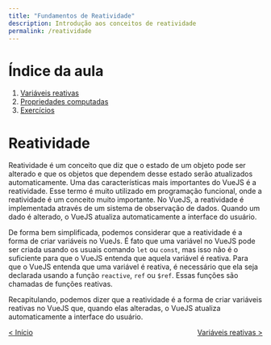```yaml
---
title: "Fundamentos de Reatividade"
description: Introdução aos conceitos de reatividade
permalink: /reatividade
---
```

# Índice da aula
1. [Variáveis reativas](reatividade/variaveis-reativas.html)
2. [Propriedades computadas](reatividade/propriedades-computadas.html)
3. [Exercícios](reatividade/exercicios.html)


# Reatividade

Reatividade é um conceito que diz que o estado de um objeto pode ser alterado e que os objetos que dependem desse estado serão atualizados automaticamente. Uma das características mais importantes do VueJS é a reatividade. Esse termo é muito utilizado em programação funcional, onde a reatividade é um conceito muito importante. No VueJS, a reatividade é implementada através de um sistema de observação de dados. Quando um dado é alterado, o VueJS atualiza automaticamente a interface do usuário.

De forma bem simplificada, podemos considerar que a reatividade é a forma de criar variáveis no VueJs. É fato que uma variável no VueJS pode ser criada usando os usuais comando `let` ou `const`, mas isso não é o suficiente para que o VueJS entenda que aquela variável é reativa. Para que o VueJS entenda que uma variável é reativa, é necessário que ela seja declarada usando a função `reactive`, `ref` ou `$ref`. Essas funções são chamadas de funções reativas.

Recapitulando, podemos dizer que a reatividade é a forma de criar variáveis reativas no VueJS que, quando elas alteradas, o VueJS atualiza automaticamente a interface do usuário.

<span style="display: flex; justify-content: space-between;"><span>[&lt; Início](. "Início")</span> <span>[Variáveis reativas &gt;](reatividade/variaveis-reativas.html "Próximo")</span></span>
